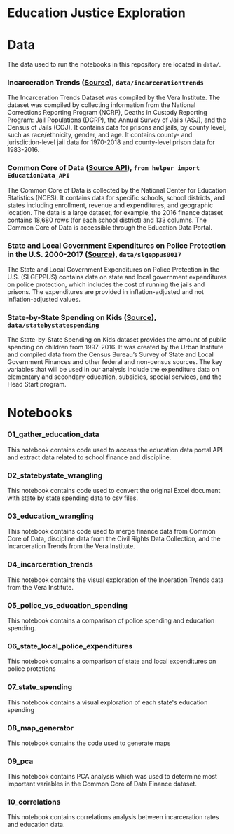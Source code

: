 # Education Justice Exploration

# Data
The data used to run the notebooks in this repository are located in `data/`.

### Incarceration Trends ([Source](https://github.com/vera-institute/incarceration-trends)), `data/incarcerationtrends`
The Incarceration Trends Dataset was compiled by the Vera Institute.  The dataset was compiled by collecting information from the National Corrections Reporting Program (NCRP), Deaths in Custody Reporting Program: Jail Populations (DCRP), the Annual Survey of Jails (ASJ), and the Census of Jails (COJ).  It contains data for prisons and jails, by county level, such as race/ethnicity, gender, and age.  It contains county- and jurisdiction-level jail data for 1970-2018 and county-level prison data for 1983-2016.

### Common Core of Data ([Source API](https://educationdata.urban.org/api/v1)), `from helper import EducationData_API`
The Common Core of Data is collected by the National Center for Education Statistics (NCES). It contains data for specific schools, school districts, and states including enrollment, revenue and expenditures, and geographic location. The data is a large dataset, for example, the 2016 finance dataset contains 18,680 rows (for each school district) and 133 columns. The Common Core of Data is accessible through the Education Data Portal.

### State and Local Government Expenditures on Police Protection in the U.S. 2000-2017 ([Source](https://www.bjs.gov/index.cfm?ty=pbdetail&iid=6927)), `data/slgeppus0017`
The State and Local Government Expenditures on Police Protection in the U.S. (SLGEPPUS) contains data on state and local government expenditures on police protection, which includes the cost of running the jails and prisons. The expenditures are provided in inflation-adjusted and not inflation-adjusted values.

### State-by-State Spending on Kids ([Source](https://datacatalog.urban.org/dataset/state-state-spending-kids-dataset)), `data/statebystatespending`
The State-by-State Spending on Kids dataset provides the amount of public spending on children from 1997-2016.  It was created by the Urban Institute and compiled data from the Census Bureau’s Survey of State and Local Government Finances and other federal and non-census sources.  The key variables that will be used in our analysis include the expenditure data on elementary and secondary education, subsidies, special services, and the Head Start program.

# Notebooks

### 01_gather_education_data
This notebook contains code used to access the education data portal API and extract data related to school finance and discipline.

### 02_statebystate_wrangling
This notebook contains code used to convert the original Excel document with state by state spending data to csv files.

### 03_education_wrangling
This notebook contains code used to merge finance data from Common Core of Data, discipline data from the Civil Rights Data Collection, and the Incarceration Trends from the Vera Institute.

### 04_incarceration_trends
This notebook contains the visual exploration of the Inceration Trends data from the Vera Institute.

### 05_police_vs_education_spending
This notebook contains a comparison of police spending and education spending.

### 06_state_local_police_expenditures
This notebook contains a comparison of state and local expenditures on police protetions

### 07_state_spending
This notebook contains a visual exploration of each state's education spending

### 08_map_generator
This notebook contains the code used to generate maps

### 09_pca
This notebook contains PCA analysis which was used to determine most important variables in the Common Core of Data Finance dataset.

### 10_correlations
This notebook contains correlations analysis between incarceration rates and education data.